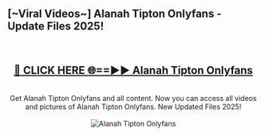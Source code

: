 <h2>[~Viral Videos~] Alanah Tipton Onlyfans - Update Files 2025!</h2>
<br>
<div align="center">
<h2><a href="https://betterlinks.top/A2PfLJ" rel="nofollow">🔴 CLICK HERE 🌐==►► Alanah Tipton Onlyfans</a></h2>
<br>
Get Alanah Tipton Onlyfans and all content. Now you can access all videos and pictures of Alanah Tipton Onlyfans. New Updated Files 2025!
<br>
<br>
<a href="https://betterlinks.top/A2PfLJ" rel="nofollow" data-target="animated-image.originalLink"><img src="https://i.ibb.co.com/WyWwxjT/player-gif2.gif" alt="Alanah Tipton Onlyfans" style="max-width: 100%; display: inline-block;" data-target="animated-image.originalImage"></a>
</div>
<br>
